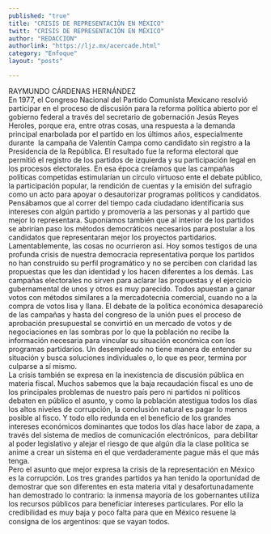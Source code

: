 ```yaml
---
published: "true"
title: "CRISIS DE REPRESENTACIÓN EN MÉXICO"
twitt: "CRISIS DE REPRESENTACIÓN EN MÉXICO"
author: "REDACCION"
authorlink: "https://ljz.mx/acercade.html"
category: "Enfoque"
layout: "posts"

---
```


RAYMUNDO CÁRDENAS HERNÁNDEZ  
En 1977, el Congreso Nacional del Partido Comunista Mexicano resolvió participar en el proceso de discusión para la reforma política abierto por el gobierno federal a través del secretario de gobernación Jesús Reyes Heroles, porque era, entre otras cosas, una respuesta a la demanda principal enarbolada por el partido en los últimos años, especialmente durante  la campaña de Valentín Campa como candidato sin registro a la Presidencia de la República. El resultado fue la reforma electoral que permitió el registro de los partidos de izquierda y su participación legal en los procesos electorales. En esa época creíamos que las campañas políticas competidas estimularían un círculo virtuoso ente el debate público, la participación popular, la rendición de cuentas y la emisión del sufragio como un acto para apoyar o desautorizar programas políticos y candidatos. Pensábamos que al correr del tiempo cada ciudadano identificaría sus intereses con algún partido y promovería a las personas y al partido que mejor lo representara. Suponíamos también que al interior de los partidos se abrirían paso los métodos democráticos necesarios para postular a los candidatos que representaran mejor los proyectos partidarios.  
Lamentablemente, las cosas no ocurrieron así. Hoy somos testigos de una profunda crisis de nuestra democracia representativa porque los partidos no han construido su perfil programático y no se perciben con claridad las propuestas que les dan identidad y los hacen diferentes a los demás. Las campañas electorales no sirven para aclarar las propuestas y el ejercicio gubernamental de unos y otros es muy parecido. Todos apuestan a ganar votos con métodos similares a la mercadotecnia comercial, cuando no a la compra de votos lisa y llana. El debate de la política económica desapareció de las campañas y hasta del congreso de la unión pues el proceso de aprobación presupuestal se convirtió en un mercado de votos y de negociaciones en las sombras por lo que la población no recibe la información necesaria para vincular su situación económica con los programas partidarios. Un desempleado no tiene manera de entender su situación y busca soluciones individuales o, lo que es peor, termina por culparse a sí mismo.  
La crisis también se expresa en la inexistencia de discusión pública en materia fiscal. Muchos sabemos que la baja recaudación fiscal es uno de los principales problemas de nuestro país pero ni partidos ni políticos debaten en público el asunto, y como la población atestigua todos los días los altos niveles de corrupción, la conclusión natural es pagar lo menos posible al fisco. Y todo ello redunda en el beneficio de los grandes intereses económicos dominantes que todos los días hace labor de zapa, a través del sistema de medios de comunicación electrónicos,  para debilitar al poder legislativo y alejar el riesgo de que algún día la clase política se anime a crear un sistema en el que verdaderamente pague más el que más tenga.  
Pero el asunto que mejor expresa la crisis de la representación en México es la corrupción. Los tres grandes partidos ya han tenido la oportunidad de demostrar que son diferentes en esta materia vital y desafortunadamente han demostrado lo contrario: la inmensa mayoría de los gobernantes utiliza los recursos públicos para beneficiar intereses particulares. Por ello la credibilidad es muy baja y poco falta para que en México resuene la consigna de los argentinos: que se vayan todos.

